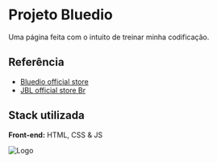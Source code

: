 
# Projeto Bluedio

Uma página feita com o intuito de treinar minha codificação.


## Referência

 - [Bluedio official store](https://bluedio.com/)
 - [JBL official store Br](https://www.jbl.com.br/)
 


## Stack utilizada

**Front-end:** HTML, CSS & JS


![Logo](https://dev-to-uploads.s3.amazonaws.com/uploads/articles/th5xamgrr6se0x5ro4g6.png)

